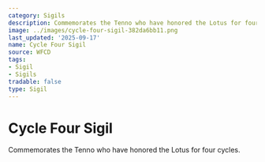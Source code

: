 ```yaml
---
category: Sigils
description: Commemorates the Tenno who have honored the Lotus for four cycles.
image: ../images/cycle-four-sigil-382da6bb11.png
last_updated: '2025-09-17'
name: Cycle Four Sigil
source: WFCD
tags:
- Sigil
- Sigils
tradable: false
type: Sigil
---
```


# Cycle Four Sigil

Commemorates the Tenno who have honored the Lotus for four cycles.

